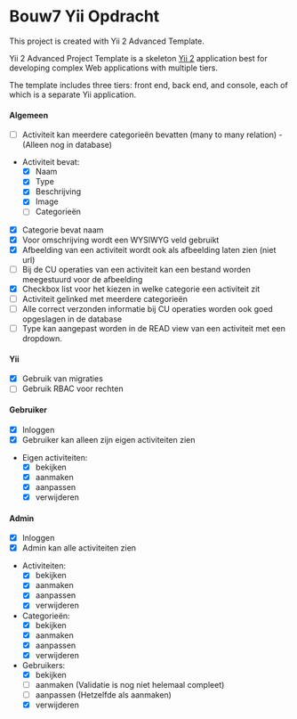 Bouw7 Yii Opdracht
==================

This project is created with Yii 2 Advanced Template.

Yii 2 Advanced Project Template is a skeleton [Yii 2](http://www.yiiframework.com/) application best for
developing complex Web applications with multiple tiers.

The template includes three tiers: front end, back end, and console, each of which
is a separate Yii application.

#### Algemeen
- [ ] Activiteit kan meerdere categorieën bevatten (many to many relation) - (Alleen nog in database)
- Activiteit bevat:
	- [x] Naam
	- [x] Type
	- [x] Beschrijving
	- [x] Image
	- [ ] Categorieën
- [x] Categorie bevat naam
- [x] Voor omschrijving wordt een WYSIWYG veld gebruikt
- [x] Afbeelding van een activiteit wordt ook als afbeelding laten zien (niet url)
- [ ] Bij de CU operaties van een activiteit kan een bestand worden meegestuurd voor de afbeelding
- [x] Checkbox list voor het kiezen in welke categorie een activiteit zit
- [ ] Activiteit gelinked met meerdere categorieën
- [ ] Alle correct verzonden informatie bij CU operaties worden ook goed opgeslagen in de database
- [ ] Type kan aangepast worden in de READ view van een activiteit met een dropdown.

#### Yii
- [x] Gebruik van migraties
- [ ] Gebruik RBAC voor rechten

#### Gebruiker
- [x] Inloggen
- [x] Gebruiker kan alleen zijn eigen activiteiten zien
- Eigen activiteiten:
	- [x] bekijken
	- [x] aanmaken
	- [x] aanpassen
	- [x] verwijderen

#### Admin
- [x] Inloggen
- [x] Admin kan alle activiteiten zien
- Activiteiten:
	- [x] bekijken
	- [x] aanmaken
	- [x] aanpassen
	- [x] verwijderen
- Categorieën:
	- [x] bekijken
	- [x] aanmaken
	- [x] aanpassen
	- [x] verwijderen
- Gebruikers:
	- [x] bekijken
	- [ ] aanmaken (Validatie is nog niet helemaal compleet)
	- [ ] aanpassen (Hetzelfde als aanmaken)
	- [x] verwijderen
